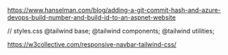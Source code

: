


https://www.hanselman.com/blog/adding-a-git-commit-hash-and-azure-devops-build-number-and-build-id-to-an-aspnet-website 

// styles.css
@tailwind base;
@tailwind components;
@tailwind utilities;



https://w3collective.com/responsive-navbar-tailwind-css/ 

